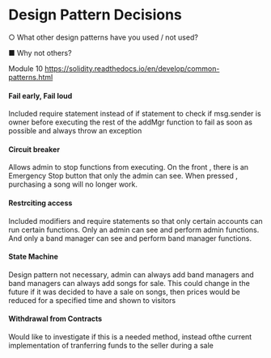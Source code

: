 
# Design Pattern Decisions

○          What other design patterns have you used / not used?

■          Why not others?


Module 10 https://solidity.readthedocs.io/en/develop/common-patterns.html

#### Fail early, Fail loud 
Included require statement instead of if statement to check if msg.sender is owner before executing the rest of the addMgr function
to fail as soon as possible and always throw an exception


#### Circuit breaker
Allows admin to stop functions from executing. On the front , there is an Emergency Stop button that only the admin can see. When pressed , purchasing a song will no longer work.

#### Restrciting access
Included modifiers and require statements so that only certain accounts can run certain functions. Only an admin can see and perform admin functions. And only a band manager can see and perform band manager functions.

#### State Machine 
Design pattern not necessary, admin can always add band managers and band managers can always add songs for sale.
This could change in the future if it was decided to have a sale on songs, then prices would be reduced for a specified time and shown to visitors

#### Withdrawal from Contracts
Would like to investigate if this is a needed method, instead ofthe current implementation of tranferring funds to the seller during a sale
